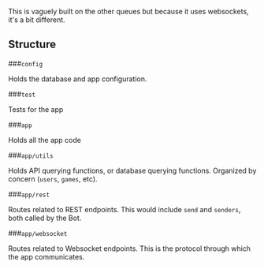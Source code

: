 This is vaguely built on the other queues but because it uses websockets, it's a bit different.

## Structure

###`config`

Holds the database and app configuration.

###`test`

Tests for the app

###`app`

Holds all the app code

###`app/utils`

Holds API querying functions, or database querying functions. Organized by concern (`users`, `games`, etc).

###`app/rest`

Routes related to REST endpoints. This would include `send` and `senders`, both called by the Bot.

###`app/websocket`

Routes related to Websocket endpoints. This is the protocol through which the app communicates.



